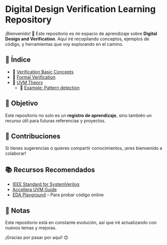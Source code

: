 # Digital Design Verification Learning Repository

¡Bienvenido! 🚀 Este repositorio es mi espacio de aprendizaje sobre **Digital Design and Verification**. Aquí iré recopilando conceptos, ejemplos de código, y herramientas que voy explorando en el camino.

## 📂 Índice

* 📂 [Verification Basic Concepts](basic_concepts/basic_concetps.md)
* 📂 [Formal Verification](formal_verification/formal.md)
* 📂 [UVM Theory](uvm/UVM.md)
    * 📂 [Example: Pattern detection](uvm/examples/test_plan.md) 

## 🚀 Objetivo
Este repositorio no solo es un **registro de aprendizaje**, sino también un recurso útil para futuras referencias y proyectos.

## 🤝 Contribuciones
Si tienes sugerencias o quieres compartir conocimientos, ¡eres bienvenido a colaborar!

## 📚 Recursos Recomendados
- [IEEE Standard for SystemVerilog](https://ieeexplore.ieee.org/document/8299595)
- [Accellera UVM Guide](https://www.accellera.org/downloads/standards/uvm)
- [EDA Playground](https://www.edaplayground.com/) – Para probar código online

## 📌 Notas
Este repositorio está en constante evolución, así que iré actualizando con nuevos temas y mejoras.

¡Gracias por pasar por aquí! 😊

